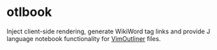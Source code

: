 # otlbook

Inject client-side rendering, generate WikiWord tag links and provide J
language notebook functionality for
[VimOutliner](https://github.com/vimoutliner/vimoutliner) files.
